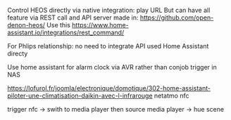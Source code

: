 Control HEOS directly via native integration: play URL
But can have all feature via REST call and API server made in: https://github.com/open-denon-heos/
Use this https://www.home-assistant.io/integrations/rest_command/

For Phlips relationship: no need to integrate API used Home Assistant directy
<!-- https://github.com/open-denon-heos/discovery/tree/main/heos_docker_initial_project#improvement -->

Use home assistant for alarm clock via AVR rather than conjob trigger in NAS

https://lofurol.fr/joomla/electronique/domotique/302-home-assistant-piloter-une-climatisation-daikin-avec-l-infrarouge
netatmo
nfc

trigger
nfc -> swith to media player then
source media player -> hue scene
